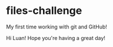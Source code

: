 files-challenge
===============

My first time working with git and GitHub!

Hi Luan! Hope you're having a great day!
